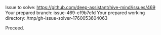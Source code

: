Issue to solve: https://github.com/deep-assistant/hive-mind/issues/469
Your prepared branch: issue-469-cf9b7efd
Your prepared working directory: /tmp/gh-issue-solver-1760053604063

Proceed.